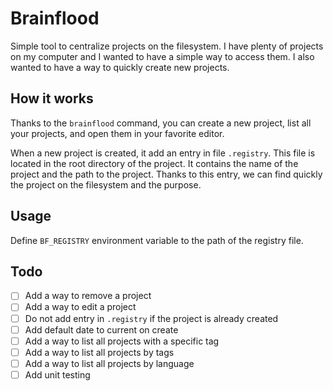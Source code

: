 # Brainflood

Simple tool to centralize projects on the filesystem. I have plenty of projects on my computer and I wanted to have a simple way to access them. I also wanted to have a way to quickly create new projects.

## How it works

Thanks to the `brainflood` command, you can create a new project, list all your projects, and open them in your favorite editor.

When a new project is created, it add an entry in file `.registry`. This file is located in the root directory of the project. It contains the name of the project and the path to the project.
Thanks to this entry, we can find quickly the project on the filesystem and the purpose.

## Usage

Define `BF_REGISTRY` environment variable to the path of the registry file.

## Todo 

* [ ] Add a way to remove a project
* [ ] Add a way to edit a project
* [ ] Do not add entry in `.registry` if the project is already created
* [ ] Add default date to current on create
* [ ] Add a way to list all projects with a specific tag
* [ ] Add a way to list all projects by tags
* [ ] Add a way to list all projects by language
* [ ] Add unit testing